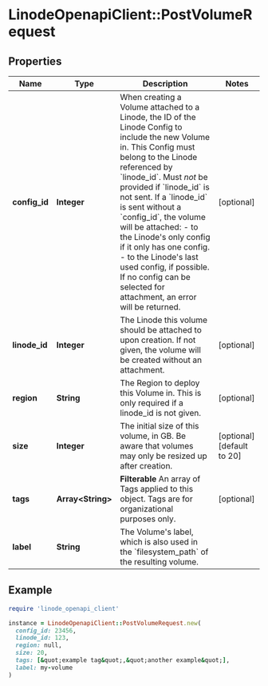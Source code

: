 # LinodeOpenapiClient::PostVolumeRequest

## Properties

| Name | Type | Description | Notes |
| ---- | ---- | ----------- | ----- |
| **config_id** | **Integer** | When creating a Volume attached to a Linode, the ID of the Linode Config to include the new Volume in. This Config must belong to the Linode referenced by &#x60;linode_id&#x60;. Must _not_ be provided if &#x60;linode_id&#x60; is not sent. If a &#x60;linode_id&#x60; is sent without a &#x60;config_id&#x60;, the volume will be attached:    - to the Linode&#39;s only config if it only has one config.   - to the Linode&#39;s last used config, if possible.  If no config can be selected for attachment, an error will be returned. | [optional] |
| **linode_id** | **Integer** | The Linode this volume should be attached to upon creation. If not given, the volume will be created without an attachment. | [optional] |
| **region** | **String** | The Region to deploy this Volume in. This is only required if a linode_id is not given. | [optional] |
| **size** | **Integer** | The initial size of this volume, in GB.  Be aware that volumes may only be resized up after creation. | [optional][default to 20] |
| **tags** | **Array&lt;String&gt;** | __Filterable__ An array of Tags applied to this object.  Tags are for organizational purposes only. | [optional] |
| **label** | **String** | The Volume&#39;s label, which is also used in the &#x60;filesystem_path&#x60; of the resulting volume. |  |

## Example

```ruby
require 'linode_openapi_client'

instance = LinodeOpenapiClient::PostVolumeRequest.new(
  config_id: 23456,
  linode_id: 123,
  region: null,
  size: 20,
  tags: [&quot;example tag&quot;,&quot;another example&quot;],
  label: my-volume
)
```

